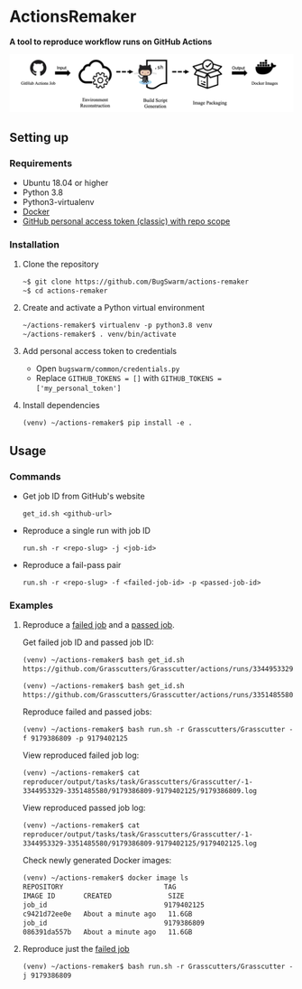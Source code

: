 # ActionsRemaker
**A tool to reproduce workflow runs on GitHub Actions**

![ActionsRemaker](./figures/actions-remaker.png)

## Setting up

### Requirements

* Ubuntu 18.04 or higher
* Python 3.8
* Python3-virtualenv
* [Docker](https://docs.docker.com/engine/install/ubuntu/)
* [GitHub personal access token (classic) with repo scope](https://docs.github.com/en/authentication/keeping-your-account-and-data-secure/creating-a-personal-access-token)

### Installation

1. Clone the repository
    ```shell
    ~$ git clone https://github.com/BugSwarm/actions-remaker
    ~$ cd actions-remaker
    ```

2. Create and activate a Python virtual environment
    ```shell
    ~/actions-remaker$ virtualenv -p python3.8 venv
    ~/actions-remaker$ . venv/bin/activate
    ```

3. Add personal access token to credentials
   - Open `bugswarm/common/credentials.py`
   - Replace `GITHUB_TOKENS = []` with `GITHUB_TOKENS = ['my_personal_token']`


4. Install dependencies
    ```shell
    (venv) ~/actions-remaker$ pip install -e .
    ```

## Usage

### Commands

- Get job ID from GitHub's website
    ```shell
    get_id.sh <github-url>
    ```
- Reproduce a single run with job ID
    ```shell
    run.sh -r <repo-slug> -j <job-id>
    ```
- Reproduce a fail-pass pair
    ```shell
    run.sh -r <repo-slug> -f <failed-job-id> -p <passed-job-id>
    ```


### Examples

1. Reproduce a [failed job](https://github.com/Grasscutters/Grasscutter/actions/runs/3344953329/jobs/5552953144) and a [passed job](https://github.com/Grasscutters/Grasscutter/actions/runs/3351485580/jobs/5552966102).

    Get failed job ID and passed job ID:
    ``` shell
    (venv) ~/actions-remaker$ bash get_id.sh https://github.com/Grasscutters/Grasscutter/actions/runs/3344953329
    ```
    ``` shell
    (venv) ~/actions-remaker$ bash get_id.sh https://github.com/Grasscutters/Grasscutter/actions/runs/3351485580
    ```
    Reproduce failed and passed jobs:
    ``` shell
    (venv) ~/actions-remaker$ bash run.sh -r Grasscutters/Grasscutter -f 9179386809 -p 9179402125
    ```
    View reproduced failed job log:
    ```shell
    (venv) ~/actions-remaker$ cat reproducer/output/tasks/task/Grasscutters/Grasscutter/-1-3344953329-3351485580/9179386809-9179402125/9179386809.log
    ```
    View reproduced passed job log:
    ```shell
    (venv) ~/actions-remaker$ cat reproducer/output/tasks/task/Grasscutters/Grasscutter/-1-3344953329-3351485580/9179386809-9179402125/9179402125.log
    ```
    Check newly generated Docker images:
    ```shell
    (venv) ~/actions-remaker$ docker image ls
    REPOSITORY                         TAG                                       IMAGE ID       CREATED              SIZE
    job_id                             9179402125                                c9421d72ee0e   About a minute ago   11.6GB
    job_id                             9179386809                                086391da557b   About a minute ago   11.6GB
    ```
2. Reproduce just the [failed job](https://github.com/Grasscutters/Grasscutter/actions/runs/3344953329/jobs/5552953144)
    ``` shell
    (venv) ~/actions-remaker$ bash run.sh -r Grasscutters/Grasscutter -j 9179386809
    ```
